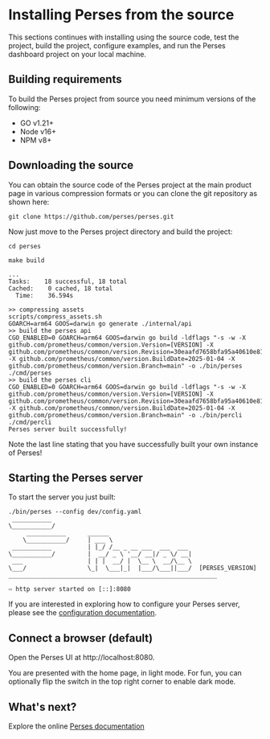 # Installing Perses from the source

This sections continues with installing using the source code, test the project, build the project, configure examples,
and run the Perses dashboard project on your local machine.

## Building requirements

To build the Perses project from source you need minimum versions of the following:

- GO v1.21+
- Node v16+
- NPM v8+

## Downloading the source

You can obtain the source code of the Perses project at the main product page in various compression formats or you can
clone the git repository as shown here:

```shell
git clone https://github.com/perses/perses.git
```

Now just move to the Perses project directory and build the project:

```shell
cd perses

make build

...
Tasks:    18 successful, 18 total
Cached:    0 cached, 18 total
  Time:    36.594s

>> compressing assets
scripts/compress_assets.sh
GOARCH=arm64 GOOS=darwin go generate ./internal/api
>> build the perses api
CGO_ENABLED=0 GOARCH=arm64 GOOS=darwin go build -ldflags "-s -w -X github.com/prometheus/common/version.Version=[VERSION] -X github.com/prometheus/common/version.Revision=30eaafd7658bfa95a40610e81c64fd3d8d1285a7 -X github.com/prometheus/common/version.BuildDate=2025-01-04 -X github.com/prometheus/common/version.Branch=main" -o ./bin/perses ./cmd/perses
>> build the perses cli
CGO_ENABLED=0 GOARCH=arm64 GOOS=darwin go build -ldflags "-s -w -X github.com/prometheus/common/version.Version=[VERSION] -X github.com/prometheus/common/version.Revision=30eaafd7658bfa95a40610e81c64fd3d8d1285a7 -X github.com/prometheus/common/version.BuildDate=2025-01-04 -X github.com/prometheus/common/version.Branch=main" -o ./bin/percli ./cmd/percli
Perses server built successfully!
```

Note the last line stating that you have successfully built your own instance of Perses!

## Starting the Perses server

To start the server you just built:

```shell
./bin/perses --config dev/config.yaml
 ___________
\___________/
     ___________      ______
    \___________/     | ___ \
 ___________          | |_/ /__ _ __ ___  ___  ___
\___________/         |  __/ _ \ '__/ __|/ _ \/ __|
 ___                  | | |  __/ |  \__ \  __/\__ \
\___/                 \_|  \___|_|  |___/\___||___/  [PERSES_VERSION]
__________________________________________________________

⇨ http server started on [::]:8080
```

If you are interested in exploring how to configure your Perses server, please see the
[configuration documentation](configuration.md).

## Connect a browser (default)

Open the Perses UI at http://localhost:8080.

You are presented with the home page, in light mode.
For fun, you can optionally flip the switch in the top right corner to enable dark mode.

## What's next?

Explore the online [Perses documentation](https://perses.dev/)
